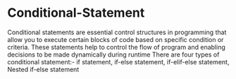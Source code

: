 # Conditional-Statement
Conditional statements are essential control structures in programming that allow you to execute certain blocks of code based on specific condition or criteria. These statements help to control the flow of program and enabling decisions to be made dynamically during runtime
There are four types of conditional statement:- if statement, if-else statement, if-elif-else statement, Nested if-else statement
